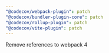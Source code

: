 ```yaml
---
"@codecov/webpack-plugin": patch
"@codecov/bundler-plugin-core": patch
"@codecov/rollup-plugin": patch
"@codecov/vite-plugin": patch
---
```


Remove references to webpack 4
